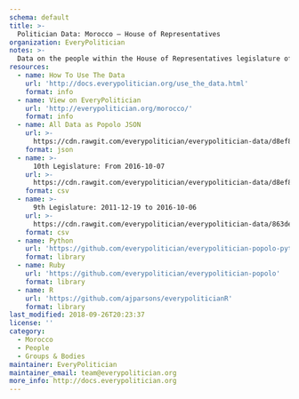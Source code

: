 ```yaml
---
schema: default
title: >-
  Politician Data: Morocco — House of Representatives
organization: EveryPolitician
notes: >-
  Data on the people within the House of Representatives legislature of Morocco.
resources:
  - name: How To Use The Data
    url: 'http://docs.everypolitician.org/use_the_data.html'
    format: info
  - name: View on EveryPolitician
    url: 'http://everypolitician.org/morocco/'
    format: info
  - name: All Data as Popolo JSON
    url: >-
      https://cdn.rawgit.com/everypolitician/everypolitician-data/d8ef85465cc2954aff73718828c8755971f0463b/data/Morocco/House/ep-popolo-v1.0.json
    format: json
  - name: >-
      10th Legislature: From 2016-10-07
    url: >-
      https://cdn.rawgit.com/everypolitician/everypolitician-data/d8ef85465cc2954aff73718828c8755971f0463b/data/Morocco/House/term-10.csv
    format: csv
  - name: >-
      9th Legislature: 2011-12-19 to 2016-10-06
    url: >-
      https://cdn.rawgit.com/everypolitician/everypolitician-data/863de878eb9946e0fe8955cc52e9b4c058f0a8c2/data/Morocco/House/term-9.csv
    format: csv
  - name: Python
    url: 'https://github.com/everypolitician/everypolitician-popolo-python'
    format: library
  - name: Ruby
    url: 'https://github.com/everypolitician/everypolitician-popolo'
    format: library
  - name: R
    url: 'https://github.com/ajparsons/everypoliticianR'
    format: library
last_modified: 2018-09-26T20:23:37
license: ''
category:
  - Morocco
  - People
  - Groups & Bodies
maintainer: EveryPolitician
maintainer_email: team@everypolitician.org
more_info: http://docs.everypolitician.org
---
```

